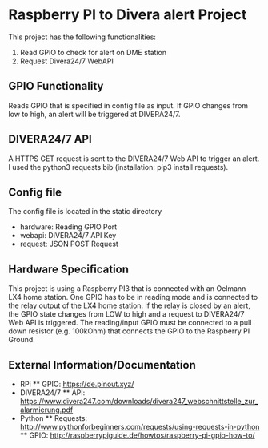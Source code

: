 # Raspberry PI to Divera alert Project
This project has the following functionalities:
1) Read GPIO to check for alert on DME station
2) Request Divera24/7 WebAPI 


## GPIO Functionality
Reads GPIO that is specified in config file as input.
If GPIO changes from low to high, an alert will be triggered at DIVERA24/7.

## DIVERA24/7 API
A HTTPS GET request is sent to the DIVERA24/7 Web API to trigger an alert.
I used the python3 requests bib (installation: pip3 install requests).
 

## Config file
The config file is located in the static directory

* hardware: Reading GPIO Port
* webapi: DIVERA24/7 API Key
* request: JSON POST Request

## Hardware Specification
This project is using a Raspberry PI3 that is connected with an Oelmann LX4 home station.
One GPIO has to be in reading mode and is connected to the relay output of the LX4 home station.
If the relay is closed by an alert, the GPIO state changes from LOW to high and a request to DIVERA24/7 Web API is triggered.
The reading/input GPIO must be connected to a pull down resistor (e.g. 100kOhm) that connects the GPIO to the Raspberry PI Ground.



## External Information/Documentation
* RPi
 ** GPIO: https://de.pinout.xyz/
* DIVERA24/7
  ** API: https://www.divera247.com/downloads/divera247_webschnittstelle_zur_alarmierung.pdf
* Python
  ** Requests: http://www.pythonforbeginners.com/requests/using-requests-in-python
  ** GPIO: http://raspberrypiguide.de/howtos/raspberry-pi-gpio-how-to/
